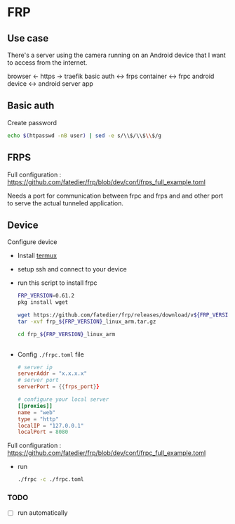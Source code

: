 # FRP

## Use case

There's a server using the camera running on an Android device that I want to access from the internet.

browser <- https -> traefik basic auth <-> frps container <-> frpc android device <-> android server app

## Basic auth

Create password

```bash
echo $(htpasswd -nB user) | sed -e s/\\$/\\$\\$/g
```

## FRPS

Full configuration : <https://github.com/fatedier/frp/blob/dev/conf/frps_full_example.toml>

Needs a port for communication between frpc and frps and and other port to serve the actual tunneled application.

## Device

Configure device

- Install [termux](https://termux.dev/en/)
- setup ssh and connect to your device
- run this script to install frpc

  ```bash
  FRP_VERSION=0.61.2
  pkg install wget

  wget https://github.com/fatedier/frp/releases/download/v${FRP_VERSION}/frp_${FRP_VERSION}_linux_arm.tar.gz 
  tar -xvf frp_${FRP_VERSION}_linux_arm.tar.gz

  cd frp_${FRP_VERSION}_linux_arm
 
  ```

- Config `./frpc.toml` file

  ```toml
  # server ip
  serverAddr = "x.x.x.x"
  # server port
  serverPort = {{frps_port}}
  
  # configure your local server
  [[proxies]]
  name = "web"
  type = "http"
  localIP = "127.0.0.1"
  localPort = 8080
  ```

Full configuration : <https://github.com/fatedier/frp/blob/dev/conf/frpc_full_example.toml>

- run

  ```bash
  ./frpc -c ./frpc.toml
  ```

### TODO

- [ ] run automatically
